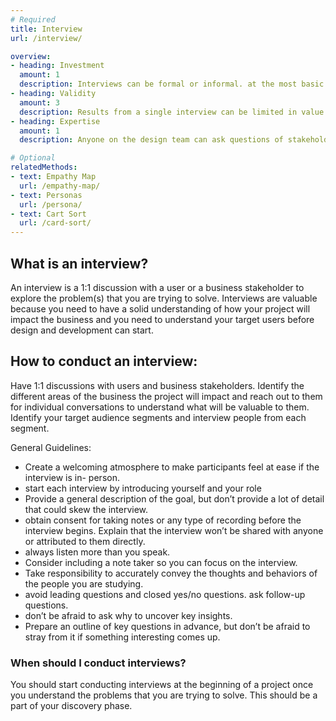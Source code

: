 ```yaml
---
# Required
title: Interview
url: /interview/

overview: 
- heading: Investment
  amount: 1
  description: Interviews can be formal or informal. at the most basic level, you simply need a list of questions to ask, a way to record responses, and a venue for the conversation.
- heading: Validity
  amount: 3
  description: Results from a single interview can be limited in value since you’re only being exposed to the perspective of a single stakeholder, though they are still valuable because they’re directly from the source. When the feedback from multiple interviews is consolidated in a meaningful way, the results become much more useful.
- heading: Expertise
  amount: 1
  description: Anyone on the design team can ask questions of stakeholders and record responses. an interviews is one of the most straightforward user research methods.

# Optional
relatedMethods:
- text: Empathy Map
  url: /empathy-map/
- text: Personas
  url: /persona/
- text: Cart Sort
  url: /card-sort/
---
```


## What is an interview?

An interview is a 1:1 discussion with a user or a business stakeholder to explore the problem(s) that you are trying to solve. Interviews are valuable because you need to have a solid understanding of how your project will impact the business and you need to understand your target users before design and development can start.

## How to conduct an interview:

Have 1:1 discussions with users and business stakeholders. Identify the different areas of the business the project will impact and reach out to them for individual conversations to understand what will be valuable to them. Identify your target audience segments and interview people from each segment.

General Guidelines:

- Create a welcoming atmosphere to make participants feel at ease if the interview is in- person.
- start each interview by introducing yourself and your role
- Provide a general description of the goal, but don’t provide a lot of detail that could skew the interview.
- obtain consent for taking notes or any type of recording before the interview begins. Explain that the interview won’t be shared with anyone or attributed to them directly.
- always listen more than you speak.
- Consider including a note taker so you can focus on the interview.
- Take responsibility to accurately convey the thoughts and behaviors of the people you are studying.
- avoid leading questions and closed yes/no questions. ask follow-up questions.
- don’t be afraid to ask why to uncover key insights.
- Prepare an outline of key questions in advance, but don’t be afraid to stray from it if something interesting comes up.

### When should I conduct interviews?

You should start conducting interviews at the beginning of a project once you understand the problems that you are trying to solve. This should be a part of your discovery phase.